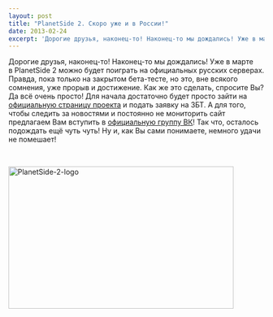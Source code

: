```yaml
---
layout: post
title: "PlanetSide 2. Скоро уже и в России!"
date: 2013-02-24
excerpt: 'Дорогие друзья, наконец-то! Наконец-то мы дождались! Уже в марте в PlanetSide 2 можно будет поиграть на официальных русских серверах. Правда....'
---
```


Дорогие друзья, наконец-то! Наконец-то мы дождались! Уже в марте в PlanetSide 2 можно будет поиграть на официальных русских серверах. Правда, пока только на закрытом бета-тесте, но это, вне всякого сомнения, уже прорыв и достижение. Как же это сделать, спросите Вы? Да всё очень просто! Для начала достаточно будет просто зайти на <a href="https://ru.4game.com/planetside2/install/">официальную страницу проекта</a> и подать заявку на ЗБТ. А для того, чтобы следить за новостями и постоянно не мониторить сайт предлагаем Вам вступить в <a href="http://vk.com/ps2ru">официальную группу ВК</a>! Так что, осталось подождать ещё чуть чуть! Ну и, как Вы сами понимаете, немного удачи не помешает!

&nbsp;

<a href="http://gamersoul.ru/wp-content/uploads/2013/01/PlanetSide-2-logo.jpg"><img class="size-full wp-image-985 aligncenter" alt="PlanetSide-2-logo" src="http://gamersoul.ru/wp-content/uploads/2013/01/PlanetSide-2-logo.jpg" width="443" height="280" /></a>